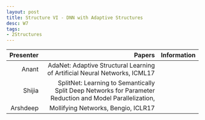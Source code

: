 ```yaml
---
layout: post
title: Structure VI - DNN with Adaptive Structures
desc: W7
tags:
- 2Structures
---
```




| Presenter | Papers | Information|
| -----: | ----------: | :----- |
| Anant | AdaNet: Adaptive Structural Learning of Artificial Neural Networks, ICML17 |
|Shijia | SplitNet: Learning to Semantically Split Deep Networks for Parameter Reduction and Model Parallelization, |
|Arshdeep|  Mollifying Networks, Bengio, ICLR17 |
